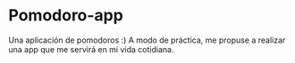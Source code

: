 # Pomodoro-app
Una aplicación de pomodoros :)
A modo de práctica, me propuse a realizar una app que me servirá en mi vida cotidiana.
